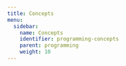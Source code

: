 ```yaml
---
title: Concepts
menu:
  sidebar:
    name: Concepts
    identifier: programming-concepts
    parent: programming
    weight: 10
---
```



